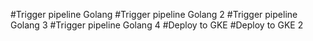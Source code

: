 #Trigger pipeline Golang
#Trigger pipeline Golang 2
#Trigger pipeline Golang 3
#Trigger pipeline Golang 4
#Deploy to GKE
#Deploy to GKE 2